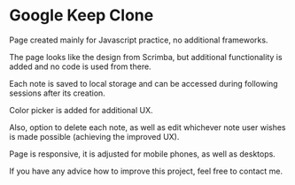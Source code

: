 # Google Keep Clone

Page created mainly for Javascript practice, no additional frameworks.

The page looks like the design from Scrimba, but additional functionality is added and no code is used from there.

Each note is saved to local storage and can be accessed during following sessions after its creation.

Color picker is added for additional UX.

Also, option to delete each note, as well as edit whichever note user wishes is made possible (achieving the improved UX).

Page is responsive, it is adjusted for mobile phones, as well as desktops.

If you have any advice how to improve this project, feel free to contact me.
